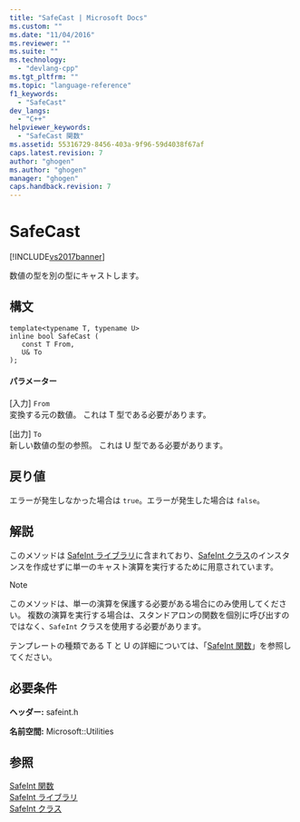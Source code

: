 ```yaml
---
title: "SafeCast | Microsoft Docs"
ms.custom: ""
ms.date: "11/04/2016"
ms.reviewer: ""
ms.suite: ""
ms.technology: 
  - "devlang-cpp"
ms.tgt_pltfrm: ""
ms.topic: "language-reference"
f1_keywords: 
  - "SafeCast"
dev_langs: 
  - "C++"
helpviewer_keywords: 
  - "SafeCast 関数"
ms.assetid: 55316729-8456-403a-9f96-59d4038f67af
caps.latest.revision: 7
author: "ghogen"
ms.author: "ghogen"
manager: "ghogen"
caps.handback.revision: 7
---
```

# SafeCast
[!INCLUDE[vs2017banner](../assembler/inline/includes/vs2017banner.md)]

数値の型を別の型にキャストします。  
  
## 構文  
  
```  
template<typename T, typename U>  
inline bool SafeCast (  
   const T From,  
   U& To  
);  
```  
  
#### パラメーター  
 \[入力\] `From`  
 変換する元の数値。  これは T 型である必要があります。  
  
 \[出力\] `To`  
 新しい数値の型の参照。  これは U 型である必要があります。  
  
## 戻り値  
 エラーが発生しなかった場合は `true`。エラーが発生した場合は `false`。  
  
## 解説  
 このメソッドは [SafeInt ライブラリ](../windows/safeint-library.md)に含まれており、[SafeInt クラス](../windows/safeint-class.md)のインスタンスを作成せずに単一のキャスト演算を実行するために用意されています。  
  
> [!NOTE]
>  このメソッドは、単一の演算を保護する必要がある場合にのみ使用してください。  複数の演算を実行する場合は、スタンドアロンの関数を個別に呼び出すのではなく、`SafeInt` クラスを使用する必要があります。  
  
 テンプレートの種類である T と U の詳細については、「[SafeInt 関数](../windows/safeint-functions.md)」を参照してください。  
  
## 必要条件  
 **ヘッダー:** safeint.h  
  
 **名前空間:** Microsoft::Utilities  
  
## 参照  
 [SafeInt 関数](../windows/safeint-functions.md)   
 [SafeInt ライブラリ](../windows/safeint-library.md)   
 [SafeInt クラス](../windows/safeint-class.md)